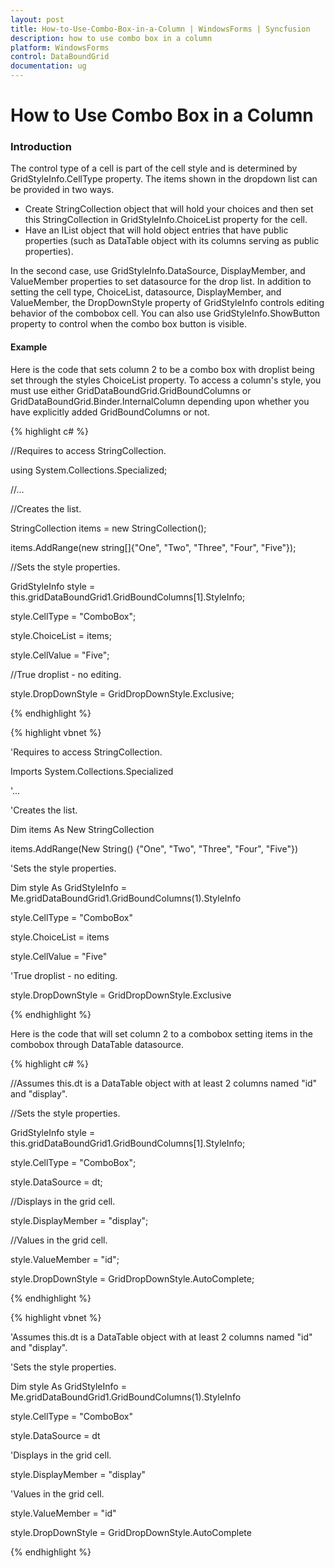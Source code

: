 ```yaml
---
layout: post
title: How-to-Use-Combo-Box-in-a-Column | WindowsForms | Syncfusion
description: how to use combo box in a column
platform: WindowsForms
control: DataBoundGrid
documentation: ug
---
```


# How to Use Combo Box in a Column

### Introduction

The control type of a cell is part of the cell style and is determined by GridStyleInfo.CellType property. The items shown in the dropdown list can be provided in two ways.

* Create StringCollection object that will hold your choices and then set this StringCollection in GridStyleInfo.ChoiceList property for the cell. 
* Have an IList object that will hold object entries that have public properties (such as DataTable object with its columns serving as public properties).

In the second case, use GridStyleInfo.DataSource, DisplayMember, and ValueMember properties to set datasource for the drop list. In addition to setting the cell type, ChoiceList, datasource, DisplayMember, and ValueMember, the DropDownStyle property of GridStyleInfo controls editing behavior of the combobox cell. You can also use GridStyleInfo.ShowButton property to control when the combo box button is visible. 

#### Example

Here is the code that sets column 2 to be a combo box with droplist being set through the styles ChoiceList property. To access a column's style, you must use either GridDataBoundGrid.GridBoundColumns or GridDataBoundGrid.Binder.InternalColumn depending upon whether you have explicitly added GridBoundColumns or not.

{% highlight c# %}



//Requires to access StringCollection.

using System.Collections.Specialized;       



//...

//Creates the list.

StringCollection items = new StringCollection();

items.AddRange(new string[]{"One", "Two", "Three", "Four", "Five"});



//Sets the style properties.

GridStyleInfo style = this.gridDataBoundGrid1.GridBoundColumns[1].StyleInfo;

style.CellType = "ComboBox";

style.ChoiceList = items;

style.CellValue = "Five";



//True droplist - no editing.

style.DropDownStyle = GridDropDownStyle.Exclusive;

{% endhighlight %}

{% highlight vbnet %}



'Requires to access StringCollection.

Imports System.Collections.Specialized 



'...

'Creates the list.

Dim items As New StringCollection

items.AddRange(New String() {"One", "Two", "Three", "Four", "Five"})



'Sets the style properties.

Dim style As GridStyleInfo = Me.gridDataBoundGrid1.GridBoundColumns(1).StyleInfo

style.CellType = "ComboBox"

style.ChoiceList = items

style.CellValue = "Five"



'True droplist - no editing.

style.DropDownStyle = GridDropDownStyle.Exclusive 

{% endhighlight %}

Here is the code that will set column 2 to a combobox setting items in the combobox through DataTable datasource.

{% highlight c# %}



//Assumes this.dt is a DataTable object with at least 2 columns named "id" and "display".



//Sets the style properties.

GridStyleInfo style = this.gridDataBoundGrid1.GridBoundColumns[1].StyleInfo;

style.CellType = "ComboBox";

style.DataSource = dt;



//Displays in the grid cell.

style.DisplayMember = "display"; 



//Values in the grid cell.

style.ValueMember = "id"; 

style.DropDownStyle = GridDropDownStyle.AutoComplete;

{% endhighlight %}

{% highlight vbnet %}



'Assumes this.dt is a DataTable object with at least 2 columns named "id" and "display".



'Sets the style properties.

Dim style As GridStyleInfo = Me.gridDataBoundGrid1.GridBoundColumns(1).StyleInfo

style.CellType = "ComboBox"

style.DataSource = dt



'Displays in the grid cell.

   style.DisplayMember = "display" 



'Values in the grid cell.

style.ValueMember = "id" 

style.DropDownStyle = GridDropDownStyle.AutoComplete


{% endhighlight %}
